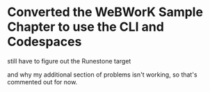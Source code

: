 # Converted the WeBWorK Sample Chapter to use the CLI and Codespaces

still have to figure out the Runestone target

and why my additional section of problems isn't working, so that's commented out for now.  